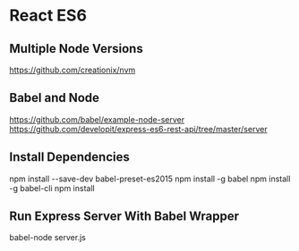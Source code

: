 # React ES6

## Multiple Node Versions 
https://github.com/creationix/nvm

## Babel and Node
https://github.com/babel/example-node-server
https://github.com/developit/express-es6-rest-api/tree/master/server

## Install Dependencies
npm install --save-dev babel-preset-es2015
npm install -g babel
npm install -g babel-cli
npm install

## Run Express Server With Babel Wrapper
babel-node server.js